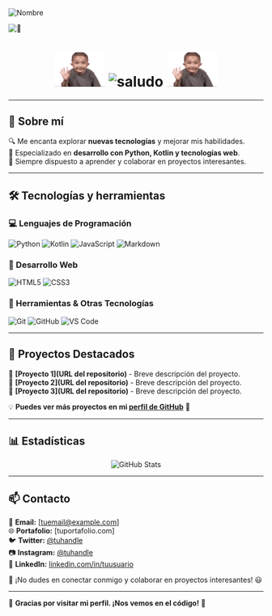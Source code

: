 <img src="https://img.shields.io/badge/-Aarón%20Neupaver%20Montiel-%238e44ad?style=for-the-badge" alt="Nombre" />

![👀](https://komarev.com/ghpvc/?username=erneupa&label=👁️&color=8e44ad&style=for-the-badge)

<h1 align="center">
  <img src="/assets/saludo.gif" width="100">
  <img src="https://img.shields.io/badge/-¡Hola!%20Soy%20erneupa-%238e44ad?style=for-the-badge" width= "300" alt="saludo">
  <img src="/assets/saludo.gif" width="100">
</h1>

---

## 🚀 Sobre mí   
🔍 Me encanta explorar **nuevas tecnologías** y mejorar mis habilidades.  
🎯 Especializado en **desarrollo con Python, Kotlin y tecnologías web**.  
💬 Siempre dispuesto a aprender y colaborar en proyectos interesantes.  

---

## 🛠️ Tecnologías y herramientas  

### 💻 Lenguajes de Programación  
![Python](https://img.shields.io/badge/-Python-3776AB?style=for-the-badge&logo=python&logoColor=white)
![Kotlin](https://img.shields.io/badge/-Kotlin-0095D5?style=for-the-badge&logo=kotlin&logoColor=white)
![JavaScript](https://img.shields.io/badge/-JavaScript-F7DF1E?style=for-the-badge&logo=javascript&logoColor=black)
![Markdown](https://img.shields.io/badge/-Markdown-000000?style=for-the-badge&logo=markdown&logoColor=white)

### 🎨 Desarrollo Web  
![HTML5](https://img.shields.io/badge/-HTML5-E34F26?style=for-the-badge&logo=html5&logoColor=white)
![CSS3](https://img.shields.io/badge/-CSS3-1572B6?style=for-the-badge&logo=css3&logoColor=white)

### 🔧 Herramientas & Otras Tecnologías  
![Git](https://img.shields.io/badge/-Git-F05032?style=for-the-badge&logo=git&logoColor=white)
![GitHub](https://img.shields.io/badge/-GitHub-181717?style=for-the-badge&logo=github&logoColor=white)
![VS Code](https://img.shields.io/badge/-VS%20Code-007ACC?style=for-the-badge&logo=visual-studio-code&logoColor=white)

---

## 📌 Proyectos Destacados  

🔹 **[Proyecto 1](URL del repositorio)** - Breve descripción del proyecto.  
🔹 **[Proyecto 2](URL del repositorio)** - Breve descripción del proyecto.  
🔹 **[Proyecto 3](URL del repositorio)** - Breve descripción del proyecto.  

💡 **Puedes ver más proyectos en mi [perfil de GitHub](https://github.com/erneupa)** 🚀  

---

## 📊 Estadísticas  

<p align="center">
  <img src="https://github-readme-stats.vercel.app/api?username=erneupa&show_icons=true&theme=radical&count_private=true" alt="GitHub Stats" />
</p>

---

## 📫 Contacto  

📧 **Email:** [tuemail@example.com]  
🌐 **Portafolio:** [tuportafolio.com]  
🐦 **Twitter:** [@tuhandle](https://twitter.com/tuhandle)  
📷 **Instagram:** [@tuhandle](https://instagram.com/tuhandle)  
💼 **LinkedIn:** [linkedin.com/in/tuusuario](https://linkedin.com/in/tuusuario)  

📌 ¡No dudes en conectar conmigo y colaborar en proyectos interesantes! 😃  

---

🚀 **Gracias por visitar mi perfil. ¡Nos vemos en el código!** 🚀  

